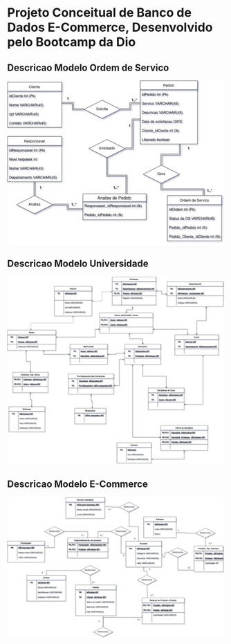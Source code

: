 # Projeto Conceitual de Banco de Dados E-Commerce, Desenvolvido pelo Bootcamp da Dio

## Descricao Modelo Ordem de Servico

<p align="center">
  <img src="Ordem.drawio.png" width="550" title="hover text">
  
</p>

##

## Descricao Modelo Universidade

<p align="center">
  <img src="Universidade.drawio(2).png" width="750" title="hover text">
  
</p>

##

## Descricao Modelo E-Commerce

<p align="center">
  <img src="E-commerce.drawio(1).png" width="750" title="hover text">
  
</p>
